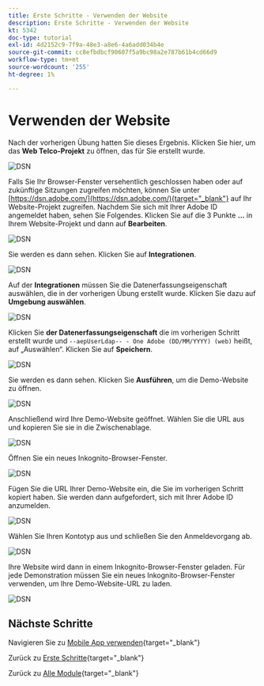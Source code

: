 ```yaml
---
title: Erste Schritte - Verwenden der Website
description: Erste Schritte - Verwenden der Website
kt: 5342
doc-type: tutorial
exl-id: 4d2152c9-7f9a-48e3-a8e6-4a6add034b4e
source-git-commit: cc8efbdbcf90607f5a9bc98a2e787b61b4cd66d9
workflow-type: tm+mt
source-wordcount: '255'
ht-degree: 1%

---
```


# Verwenden der Website

Nach der vorherigen Übung hatten Sie dieses Ergebnis. Klicken Sie hier, um das **Web Telco-Projekt** zu öffnen, das für Sie erstellt wurde.

![DSN](./images/dsn5a.png)

Falls Sie Ihr Browser-Fenster versehentlich geschlossen haben oder auf zukünftige Sitzungen zugreifen möchten, können Sie unter [https://dsn.adobe.com/](https://dsn.adobe.com/){target="_blank"} auf Ihr Website-Projekt zugreifen. Nachdem Sie sich mit Ihrer Adobe ID angemeldet haben, sehen Sie Folgendes. Klicken Sie auf die 3 Punkte **…** in Ihrem Website-Projekt und dann auf **Bearbeiten**.

![DSN](./images/web8.png)

Sie werden es dann sehen. Klicken Sie auf **Integrationen**.

![DSN](./images/web1.png)

Auf der **Integrationen** müssen Sie die Datenerfassungseigenschaft auswählen, die in der vorherigen Übung erstellt wurde. Klicken Sie dazu auf **Umgebung auswählen**.

![DSN](./images/web2.png)

Klicken Sie **der Datenerfassungseigenschaft** die im vorherigen Schritt erstellt wurde und `--aepUserLdap-- - One Adobe (DD/MM/YYYY) (web)` heißt, auf „Auswählen“. Klicken Sie auf **Speichern**.

![DSN](./images/web2a.png)

Sie werden es dann sehen. Klicken Sie **Ausführen**, um die Demo-Website zu öffnen.

![DSN](./images/web2b.png)

Anschließend wird Ihre Demo-Website geöffnet. Wählen Sie die URL aus und kopieren Sie sie in die Zwischenablage.

![DSN](./images/web3.png)

Öffnen Sie ein neues Inkognito-Browser-Fenster.

![DSN](./images/web4.png)

Fügen Sie die URL Ihrer Demo-Website ein, die Sie im vorherigen Schritt kopiert haben. Sie werden dann aufgefordert, sich mit Ihrer Adobe ID anzumelden.

![DSN](./images/web5.png)

Wählen Sie Ihren Kontotyp aus und schließen Sie den Anmeldevorgang ab.

![DSN](./images/web6.png)

Ihre Website wird dann in einem Inkognito-Browser-Fenster geladen. Für jede Demonstration müssen Sie ein neues Inkognito-Browser-Fenster verwenden, um Ihre Demo-Website-URL zu laden.

![DSN](./images/web7.png)

## Nächste Schritte

Navigieren Sie zu [Mobile App verwenden](./ex5.md){target="_blank"}

Zurück zu [Erste Schritte](./getting-started.md){target="_blank"}

Zurück zu [Alle Module](./../../../overview.md){target="_blank"}